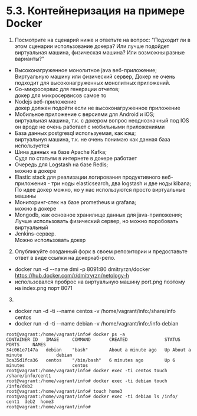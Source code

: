 # 5.3. Контейнеризация на примере Docker

1. Посмотрите на сценарий ниже и ответьте на вопрос: "Подходит ли в этом сценарии использование докера? Или лучше подойдет виртуальная машина, физическая машина? Или возможны разные варианты?"

* Высоконагруженное монолитное java веб-приложение;  
Виртуальную машину или физический сервер, Докер не очень подходит для высоконагруженных монолитных приложений.
* Go-микросервис для генерации отчетов;  
докер для микросервисов самое то
* Nodejs веб-приложение  
докер должен подойти если не высоконагруженное приложение
* Мобильное приложение c версиями для Android и iOS;  
виртуальная машина, т.к. с докером вопрос неоднозначный под IOS он вроде не очень работает с мобильными приложениями
* База данных postgresql используемая, как кэш;  
виртуальнуя машина, т.к. не очень понимаю как данная база используется
* Шина данных на базе Apache Kafka;  
Cудя по статьям в интернете в докере работает
* Очередь для Logstash на базе Redis;  
можно в докере
* Elastic stack для реализации логирования продуктивного веб-приложения - три ноды elasticsearch, два logstash и две ноды kibana;  
По идее докер можно, но у нас используются просто виртуальные машины
* Мониторинг-стек на базе prometheus и grafana;  
можно в докере
* Mongodb, как основное хранилище данных для java-приложения;  
Лучше использовать физический сервер, но можно поробовать виртуальный
* Jenkins-сервер.  
Можно использовать докер

2. Опубликуйте созданный форк в своем репозитории и предоставьте ответ в виде ссылки на докерхаб-репо.
 
* docker run -d --name dmi -p 8091:80 dmitryrzn/docker
https://hub.docker.com/r/dmitryrzn/netology-h
* использовался проброс на виртуальную машину port.png поэтому на index.png порт 8071

3. 

* docker run -d -ti --name centos -v /home/vagrant/info:/share/info centos
* docker run -d -ti --name debian -v /home/vagrant/info:/info debian
```
root@vagrant:/home/vagrant/info# docker ps -a
CONTAINER ID   IMAGE     COMMAND       CREATED              STATUS              PORTS     NAMES
34c061e7147a   debian    "bash"        About a minute ago   Up About a minute             debian
3ca35d1fca36   centos    "/bin/bash"   6 minutes ago        Up 6 minutes                  centos
root@vagrant:/home/vagrant/info# docker exec -ti centos touch /share/info/cent1
root@vagrant:/home/vagrant/info# docker exec -ti debian touch /info/deb2
root@vagrant:/home/vagrant/info# touch home3
root@vagrant:/home/vagrant/info# docker exec -ti debian ls /info/
cent1  deb2  home3
root@vagrant:/home/vagrant/info#
```

